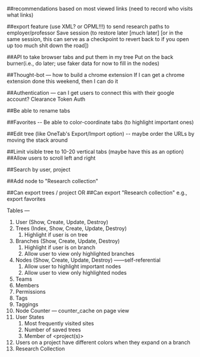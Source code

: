 ##recommendations based on most viewed links (need to record who visits what links)

##export feature (use XML? or OPML!!!) to send research paths to employer/professor
	Save session (to restore later [much later] [or in the same session, this can serve as a checkpoint to revert back to if you open up too much shit down the road])

##API to take browser tabs and put them in my tree
	Put on the back burner(i.e., do later; use faker data for now to fill in the nodes)

##Thought-bot — how to build a chrome extension
	If I can get a chrome extension done this weekend, then I can do it

##Authentication — can I get users to connect this with their google account?
	Clearance
	Token Auth

##Be able to rename tabs

##Favorites -- Be able to color-coordinate tabs (to highlight important ones)


##Edit tree (like OneTab's Export/Import option) -- maybe order the URLs by moving the stack around

##Limit visible tree to 10-20 vertical tabs (maybe have this as an option)
##Allow users to scroll left and right

##Search by user, project

##Add node to "Research collection"

##Can export trees / project
	OR
##Can export "Research collection" e.g., export favorites


Tables —
1. User (Show, Create, Update, Destroy)
2. Trees (Index, Show, Create, Update, Destroy)
    1. Highlight if user is on tree
3. Branches (Show, Create, Update, Destroy)
    1. Highlight if user is on branch
    2. Allow user to view only highlighted branches
4. Nodes (Show, Create, Update, Destroy) ——self-referential
    1. Allow user to highlight important nodes
    2. Allow user to view only highlighted nodes
5. Teams
6. Members
7. Permissions
8. Tags
9. Taggings
10. Node Counter — counter_cache on page view
11. User States
    1. Most frequently visited sites
    2. Number of saved trees
    3. Member of <project(s)>
12. Users on a project have different colors when they expand on a branch
13. Research Collection
